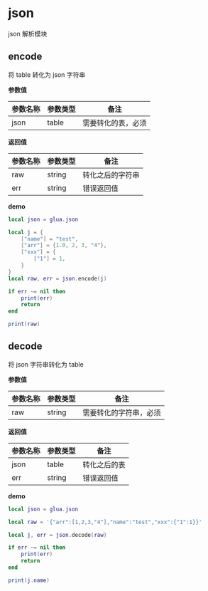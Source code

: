 # json

json 解析模块

## encode

将 table 转化为 json 字符串

**参数值**

| 参数名称 | 参数类型 | 备注               |
| -------- | -------- | ------------------ |
| json     | table    | 需要转化的表，必须 |

**返回值**

| 参数名称 | 参数类型 | 备注             |
| -------- | -------- | ---------------- |
| raw      | string   | 转化之后的字符串 |
| err      | string   | 错误返回值       |

**demo**

```lua
local json = glua.json

local j = {
    ["name"] = "test",
    ["arr"] = {1.0, 2, 3, "4"},
    ["xxx"] = {
        ["1"] = 1,
    }
}
local raw, err = json.encode(j)

if err ~= nil then
    print(err)
    return
end

print(raw)
```

## decode

将 json 字符串转化为 table

**参数值**

| 参数名称 | 参数类型 | 备注                   |
| -------- | -------- | ---------------------- |
| raw      | string   | 需要转化的字符串，必须 |

**返回值**

| 参数名称 | 参数类型 | 备注         |
| -------- | -------- | ------------ |
| json     | table    | 转化之后的表 |
| err      | string   | 错误返回值   |

**demo**

```lua
local json = glua.json

local raw = '{"arr":[1,2,3,"4"],"name":"test","xxx":{"1":1}}'

local j, err = json.decode(raw)

if err ~= nil then
    print(err)
    return
end

print(j.name)
```

